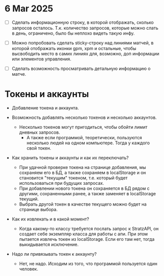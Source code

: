 # 6 Mar 2025

- [ ] Сделать информационную строку, в которой отображать, сколько запросов осталось. Т.к. количество запросов, которые можно слать в день, ограничено, было бы неплохо видеть такую инфу.
- [ ] Можно попробовать сделать sticky-строку над линиями матчей, в которой отображать иконки gpm, xpm и остальные, чтобы высвободить место в самих линиях для, возможно, доп информации или элементов управления.
- [ ] Сделать возможность просматривать детальную информацию о матче.





# Токены и аккаунты

* Добавление токена и аккаунта.

* Возможность добавлять несколько токенов и несколько аккаунтов.
  * Несколько токенов могут пригодиться, чтобы обойти лимит дневных запросов.
    * А также если программой, теоретически, пользуются несколько людей на одном компьютере. Тогда у каждого свой токен.

* Как хранить токены и аккаунты и как их переключать?
  * При удачной проверке токена на странице добавления, мы сохраняем его в БД, а также сохраняем в localStorage и он становится "текущим" токеном, т.е. который будет использоваться при будущих запросах.
  * При добавлении нового токена он сохраняется в БД рядом с другими, сохраненными ранее, а также заменяет в localStorage текущий.
  * Выбрать другой токен в качестве текущего можно будет на странице выбора.
* Как их извлекать и в какой момент?
  * Когда какому-то классу требуется послать запрос к StratzAPI, он создает себе экземпляр класса для работы с апи. При этом пытается извлечь токен из localStorage. Если его там нет, тогда выкидывается исключение.

* Надо ли привязывать токен к аккаунту?

  * Нет, не надо. Исходим из того, что программой пользуется один человек.

    